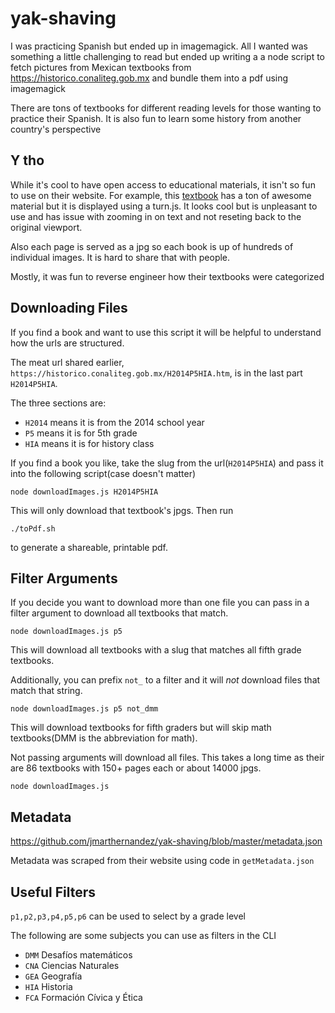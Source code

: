 # yak-shaving
I was practicing Spanish but ended up in imagemagick.  All I wanted
was something a little challenging to read but ended up writing a
a node script to fetch pictures from Mexican textbooks from https://historico.conaliteg.gob.mx
and bundle them into a pdf using imagemagick

There are tons of textbooks for different reading levels for those
wanting to practice their Spanish.  It is also fun to learn some 
history from another country's perspective

## Y tho
While it's cool to have open access to educational materials,
it isn't so fun to use on their website.  For example, this [textbook](https://historico.conaliteg.gob.mx/H2014P5HIA.htm)
has a ton of awesome material but it is displayed using a turn.js.
It looks cool but is unpleasant to use and has issue with zooming
in on text and not reseting back to the original viewport.

Also each page is served as a jpg so each book is up of hundreds
of individual images.  It is hard to share that with people.

Mostly, it was fun to reverse engineer how their textbooks were categorized

## Downloading Files
If you find a book and want to use this script it will be helpful to understand
how the urls are structured.

The meat url shared earlier, `https://historico.conaliteg.gob.mx/H2014P5HIA.htm`,
is in the last part `H2014P5HIA`.

The three sections are:
- `H2014` means it is from the 2014 school year
- `P5` means it is for 5th grade
- `HIA` means it is for history class

If you find a book you like, take the slug from the url(`H2014P5HIA`) and pass it
into the following script(case doesn't matter)

```node downloadImages.js H2014P5HIA```

This will only download that textbook's jpgs.  Then run

```./toPdf.sh```

to generate a shareable, printable pdf.

## Filter Arguments
If you decide you want to download more than one file you can pass in a filter
argument to download all textbooks that match.

```node downloadImages.js p5```

This will download all textbooks with a slug that matches all fifth grade
textbooks.

Additionally, you can prefix `not_` to a filter and it will *not* download
files that match that string.

```node downloadImages.js p5 not_dmm```

This will download textbooks for fifth graders but will skip math textbooks(DMM 
is the abbreviation for math).

Not passing arguments will download all files.  This takes a long time as their
are 86 textbooks with 150+ pages each or about 14000 jpgs.

```node downloadImages.js```

## Metadata
https://github.com/jmarthernandez/yak-shaving/blob/master/metadata.json

Metadata was scraped from their website using code in `getMetadata.json`

## Useful Filters

`p1,p2,p3,p4,p5,p6` can be used to select by a grade level

The following are some subjects you can use as filters in the CLI

- `DMM` Desafíos matemáticos
- `CNA` Ciencias Naturales
- `GEA` Geografía
- `HIA` Historia
- `FCA` Formación Cívica y Ética
